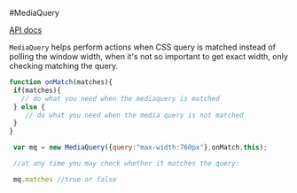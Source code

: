   #MediaQuery 
  
  [API docs](https://ConfirmitASA.github.io/media-query)
  
  `MediaQuery` helps perform actions when CSS query is matched instead of polling the window width, when it's not so important to get exact width, only checking matching the query.
 
  ``` javascript
  function onMatch(matches){
   if(matches){
     // do what you need when the mediaquery is matched
   } else {
      // do what you need when the media query is not matched
   }
 }
 
   var mq = new MediaQuery({query:"max-width:760px"},onMatch,this);
 
   //at any time you may check whether it matches the query:
 
   mq.matches //true or false
  ```
